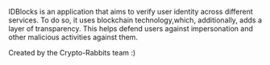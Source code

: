 IDBlocks is an application that aims to verify user identity across different services. To do so, it uses blockchain technology,which, additionally, adds a layer of transparency. This helps defend users against impersonation and other malicious activities against them.

Created by the Crypto-Rabbits team :)